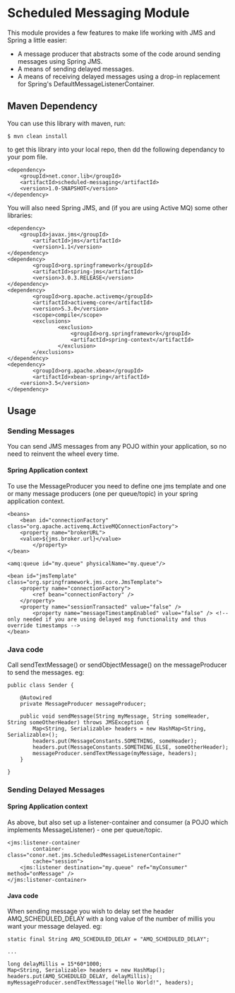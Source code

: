 Scheduled Messaging Module
==========================

This module provides a few features to make life working with JMS and Spring a little easier:

* A message producer that abstracts some of the code around sending messages using Spring JMS.
* A means of sending delayed messages.
* A means of receiving delayed messages using a drop-in replacement for Spring's DefaultMessageListenerContainer.

Maven Dependency
-----------------

You can use this library with maven, run:

	$ mvn clean install

to get this library into your local repo, then dd the following dependancy to your pom file.

	<dependency>
		<groupId>net.conor.lib</groupId>
		<artifactId>scheduled-messaging</artifactId>
		<version>1.0-SNAPSHOT</version>
	</dependency>

You will also need Spring JMS, and (if you are using Active MQ) some other libraries:
	
	<dependency>
		<groupId>javax.jms</groupId>
        	<artifactId>jms</artifactId>
        	<version>1.1</version>
	</dependency>
	<dependency>
        	<groupId>org.springframework</groupId>
        	<artifactId>spring-jms</artifactId>
        	<version>3.0.3.RELEASE</version>
	</dependency>
	<dependency>
        	<groupId>org.apache.activemq</groupId>
        	<artifactId>activemq-core</artifactId>
        	<version>5.3.0</version>
        	<scope>compile</scope>
       		<exclusions>
            		<exclusion>
                		<groupId>org.springframework</groupId>
                		<artifactId>spring-context</artifactId>
            		</exclusion>
        	</exclusions>
	</dependency>
	<dependency>
        	<groupId>org.apache.xbean</groupId>
        	<artifactId>xbean-spring</artifactId>
        <version>3.5</version>
	</dependency>


Usage
-----

### Sending Messages

You can send JMS messages from any POJO within your application, so no need to reinvent the wheel every time.

#### Spring Application context

To use the MessageProducer  you need to define one jms template and one or many message producers (one per queue/topic) in your spring application context.

	<beans>
		<bean id="connectionFactory" class="org.apache.activemq.ActiveMQConnectionFactory">
		<property name="brokerURL">
		<value>${jms.broker.url}</value>
     		</property>	
	</bean>

   	<amq:queue id="my.queue" physicalName="my.queue"/>

   	<bean id="jmsTemplate" class="org.springframework.jms.core.JmsTemplate">
		<property name="connectionFactory">
			<ref bean="connectionFactory" />
		</property>
		<property name="sessionTransacted" value="false" />
        	<property name="messageTimestampEnabled" value="false" /> <!-- only needed if you are using delayed msg functionality and thus override timestamps -->
   	</bean>

   <bean id="messageProducer" name="messageProducer" class="net.conor.jms.MessageProducer">
	<property name="jmsTemplate" ref="jmsTemplate"/>
	<property name="destination" ref="my.queue" />
   </bean>
</beans>

### Java code

Call sendTextMessage() or sendObjectMessage() on the messageProducer to send the messages. eg:


	public class Sender {

    	@Autowired
    	private MessageProducer messageProducer;

     	public void sendMessage(String myMessage, String someHeader, String someOtherHeader) throws JMSException {
        	Map<String, Serializable> headers = new HashMap<String, Serializable>();
        	headers.put(MessageConstants.SOMETHING, someHeader);
        	headers.put(MessageConstants.SOMETHING_ELSE, someOtherHeader);
        	messageProducer.sendTextMessage(myMessage, headers);
    	}

	}


### Sending Delayed Messages


#### Spring Application context

As above, but also set up a listener-container and consumer (a POJO which implements MessageListener) - one per queue/topic.

    <jms:listener-container
            container-class="conor.net.jms.ScheduledMessageListenerContainer"
            cache="session">
        <jms:listener destination="my.queue" ref="myConsumer" method="onMessage" />
    </jms:listener-container>

#### Java code

When sending message you wish to delay set the header AMQ_SCHEDULED_DELAY with a long value of the number of millis you want your message delayed. eg:

	static final String AMQ_SCHEDULED_DELAY = "AMQ_SCHEDULED_DELAY";

	...

	long delayMillis = 15*60*1000;
	Map<String, Serializable> headers = new HashMap();
	headers.put(AMQ_SCHEDULED_DELAY, delayMillis);
	myMessageProducer.sendTextMessage("Hello World!", headers);

